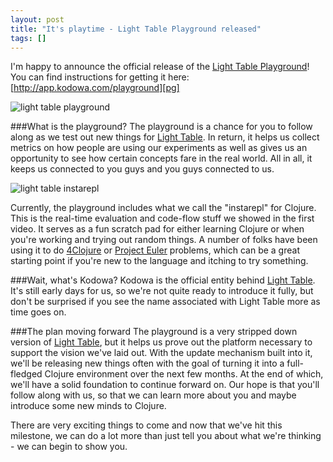 ```yaml
---
layout: post
title: "It's playtime - Light Table Playground released"
tags: []
---
```


I'm happy to announce the official release of the [Light Table Playground][pg]! You can find instructions for getting it here: [http://app.kodowa.com/playground][pg]

![light table playground](/images/lightable/v0.0.6.png)

###What is the playground?
The playground is a chance for you to follow along as we test out new things for [Light Table][lt]. In return, it helps us collect metrics on how people are using our experiments as well as gives us an opportunity to see how certain concepts fare in the real world. All in all, it keeps us connected to you guys and you guys connected to us.

![light table instarepl](/images/lightable/v0.0.6-close.png)

Currently, the playground includes what we call the "instarepl" for Clojure. This is the real-time evaluation and code-flow stuff we showed in the first video. It serves as a fun scratch pad for either learning Clojure or when you're working and trying out random things. A number of folks have been using it to do [4Clojure][4c] or [Project Euler][pe] problems, which can be a great starting point if you're new to the language and itching to try something.

###Wait, what's Kodowa?
Kodowa is the official entity behind [Light Table][lt]. It's still early days for us, so we're not quite ready to introduce it fully, but don't be surprised if you see the name associated with Light Table more as time goes on.

###The plan moving forward
The playground is a very stripped down version of [Light Table][lt], but it helps us prove out the platform necessary to support the vision we've laid out. With the update mechanism built into it, we'll be releasing new things often with the goal of turning it into a full-fledged Clojure environment over the next few months. At the end of which, we'll have a solid foundation to continue forward on. Our hope is that you'll follow along with us, so that we can learn more about you and maybe introduce some new minds to Clojure.

There are very exciting things to come and now that we've hit this milestone, we can do a lot more than just tell you about what we're thinking - we can begin to show you.

[pg]: http://www.lighttable.com
[4c]: http://4clojure.com
[pe]: http://projecteuler.net/
[lt]: http://www.chris-granger.com/2012/04/12/light-table---a-new-ide-concept/
